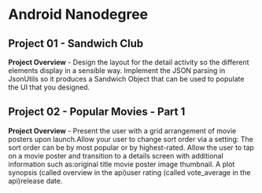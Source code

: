 # Android Nanodegree

## Project 01 - Sandwich Club
<strong>Project Overview</strong> - Design the layout for the detail activity so the different elements display in a sensible way. Implement the JSON parsing in JsonUtils so it produces a Sandwich Object that can be used to populate the UI that you designed.

## Project 02 - Popular Movies - Part 1
<strong>Project Overview</strong> - Present the user with a grid arrangement of movie posters upon launch.Allow your user to change sort order via a setting: The sort order can be by most popular or by highest-rated. Allow the user to tap on a movie poster and transition to a details screen with additional information such as:original title movie poster image thumbnail. A plot synopsis (called overview in the api)user rating (called vote_average in the api)release date.
